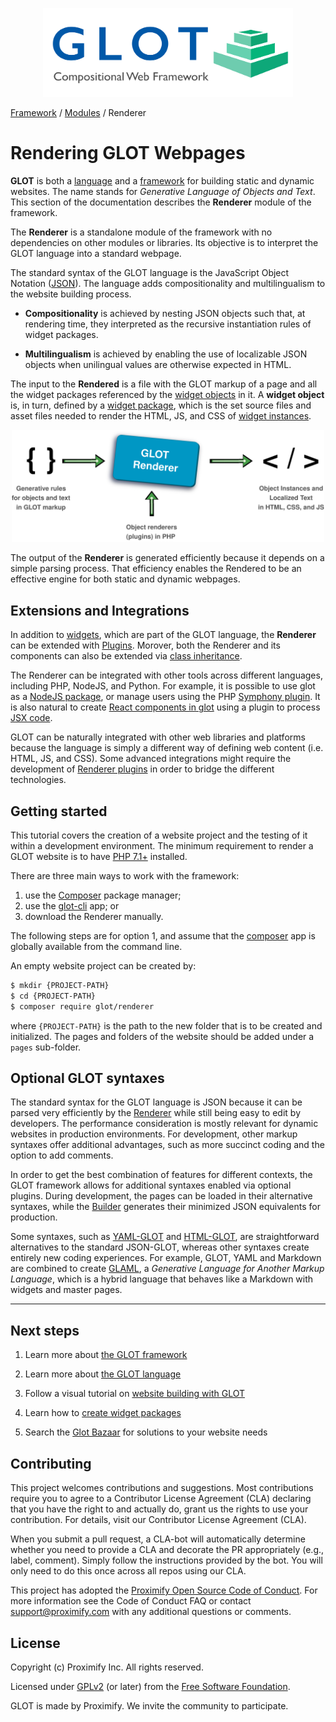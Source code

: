 <p align="center">
  <img src="../assets/glot_logo_new.svg" width="400px" alt="glot: compositional web framwork">
</p>

[Framework](#framwork) / [Modules](#modules) / Renderer

# Rendering GLOT Webpages

**GLOT** is both a [language](#language) and a [framework](#frameork) for building static and dynamic websites. The name stands for _Generative Language of Objects and Text_. This section of the documentation describes the **Renderer** module of the framework.

The **Renderer** is a standalone module of the framework with no dependencies on other modules or libraries. Its objective is to interpret the GLOT language into a standard webpage.

The standard syntax of the GLOT language is the JavaScript Object Notation ([JSON](https://www.json.org/json-en.html)). The language adds compositionality and multilingualism to the website building process.

-   **Compositionality** is achieved by nesting JSON objects such that, at rendering time, they interpreted as the recursive instantiation rules of widget packages.

-   **Multilingualism** is achieved by enabling the use of localizable JSON objects when unilingual values are otherwise expected in HTML.

The input to the **Rendered** is a file with the GLOT markup of a page and all the widget packages referenced by the [widget objects](#widgets) in it. A **widget object** is, in turn, defined by a [widget package](#widget-packages), which is the set source files and asset files needed to render the HTML, JS, and CSS of [widget instances](#definitions).

<!-- ![GLOT Pipeline](../assets/glot_pipeline.svg) -->

<p align="center">
  <img src="../assets/glot_pipeline.svg" width="500px" alt="glot: multilingual web framwork">
</p>

The output of the **Renderer** is generated efficiently because it depends on a simple parsing process. That efficiency enables the Rendered to be an effective engine for both static and dynamic webpages.

## Extensions and Integrations

In addition to [widgets](#widgets), which are part of the GLOT language, the **Renderer** can be extended with [Plugins](#Plugins). Morover, both the Renderer and its components can also be extended via [class inheritance](extending_with_class_inheritance.md).

The Renderer can be integrated with other tools across different languages, including PHP, NodeJS, and Python. For example, it is possible to use glot as a [NodeJS package](), or manage users using the PHP [Symphony plugin](). It is also natural to create [React components in glot]() using a plugin to process [JSX code](jsx_plugin.md).

GLOT can be naturally integrated with other web libraries and platforms because the language is simply a different way of defining web content (i.e. HTML, JS, and CSS). Some advanced integrations might require the development of [Renderer plugins](#plugins) in order to bridge the different technologies.

## Getting started

This tutorial covers the creation of a website project and the testing of it within a development environment. The minimum requirement to render a GLOT website is to have [PHP 7.1+](https://www.php.net/) installed.

There are three main ways to work with the framework:

1. use the [Composer](https://getcomposer.org/) package manager;
1. use the [glot-cli](#glot-cli) app; or
1. download the Renderer manually.

The following steps are for option 1, and assume that the [composer](https://getcomposer.org/) app is globally available from the command line.

An empty website project can be created by:

```zsh
$ mkdir {PROJECT-PATH}
$ cd {PROJECT-PATH}
$ composer require glot/renderer
```

where `{PROJECT-PATH}` is the path to the new folder that is to be created and initialized. The pages and folders of the website should be added under a `pages` sub-folder.

## Optional GLOT syntaxes

The standard syntax for the GLOT language is JSON because it can be parsed very efficiently by the [Renderer](renderer.md) while still being easy to edit by developers. The performance consideration is mostly relevant for dynamic websites in production environments. For development, other markup syntaxes offer additional advantages, such as more succinct coding and the option to add comments.

In order to get the best combination of features for different contexts, the GLOT framework allows for additional syntaxes enabled via optional plugins. During development, the pages can be loaded in their alternative syntaxes, while the [Builder](builder.md) generates their minimized JSON equivalents for production.

Some syntaxes, such as [YAML-GLOT](yaml_glot.md) and [HTML-GLOT](html_glot.md), are straightforward alternatives to the standard JSON-GLOT, whereas other syntaxes create entirely new coding experiences. For example, GLOT, YAML and Markdown are combined to create [GLAML](glaml.md), a _Generative Language for Another Markup Language_, which is a hybrid language that behaves like a Markdown with widgets and master pages.

---

## Next steps

1. Learn more about [the GLOT framework](#framework)

1. Learn more about [the GLOT language](#language)

1. Follow a visual tutorial on [website building with GLOT](#web-building-tutorial)

1. Learn how to [create widget packages](#create-widget-packages)

1. Search the [Glot Bazaar](http://glotbazaar.com) for solutions to your website needs

<!-- ## Adding website folders and pages

A [complete guide](http://glot-guide.com) to build websites is available, but for the purposes of this tutorial, we can create some simple pages and components to get a sense of what is possible. -->

## Contributing

This project welcomes contributions and suggestions. Most contributions require you to agree to a Contributor License Agreement (CLA) declaring that you have the right to and actually do, grant us the rights to use your contribution. For details, visit our Contributor License Agreement (CLA).

When you submit a pull request, a CLA-bot will automatically determine whether you need to provide a CLA and decorate the PR appropriately (e.g., label, comment). Simply follow the instructions provided by the bot. You will only need to do this once across all repos using our CLA.

This project has adopted the [Proximify Open Source Code of Conduct](code_of_conduct.md). For more information see the Code of Conduct FAQ or contact support@proximify.com with any additional questions or comments.

## License

Copyright (c) Proximify Inc. All rights reserved.

Licensed under [GPLv2](https://www.gnu.org/licenses/old-licenses/gpl-2.0.en.html) (or later) from the [Free Software Foundation](https://www.fsf.org/).

GLOT is made by Proximify. We invite the community to participate.
